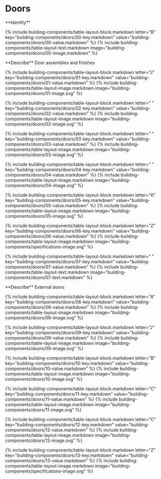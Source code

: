 <div data-role="collapsible" data-inset="false">
  <h1 class="cart-collapsible-div">Doors</h1>

<dl>

<div markdown="1" class="building-components-title">
<span class="caps">**Identity**</span>
</div>

{% include building-components/table-layout-block.markdown letter="B" key="building-components/doors/00-key.markdown" value="building-components/doors/00-value.markdown" %}
{% include building-components/table-layout-text.markdown image="building-components/doors/00-image.markdown" %}

<div markdown="1" class="building-components-title">
<span class="caps">**Describe** Door assemblies and finishes</span>
</div>

{% include building-components/table-layout-block.markdown letter="J" key="building-components/doors/01-key.markdown" value="building-components/doors/01-value.markdown" %}
{% include building-components/table-layout-image.markdown image="building-components/doors/01-image.svg" %}

{% include building-components/table-layout-block.markdown letter=" " key="building-components/doors/02-key.markdown" value="building-components/doors/02-value.markdown"  %}
{% include building-components/table-layout-image.markdown image="building-components/doors/02-image.svg" %}

{% include building-components/table-layout-block.markdown letter=" " key="building-components/doors/03-key.markdown" value="building-components/doors/03-value.markdown"  %}
{% include building-components/table-layout-image.markdown image="building-components/doors/03-image.svg" %}

{% include building-components/table-layout-block.markdown letter=" " key="building-components/doors/04-key.markdown" value="building-components/doors/04-value.markdown"  %}
{% include building-components/table-layout-image.markdown image="building-components/doors/04-image.svg" %}

{% include building-components/table-layout-block.markdown letter="K" key="building-components/doors/05-key.markdown" value="building-components/doors/05-value.markdown"  %}
{% include building-components/table-layout-image.markdown image="building-components/doors/05-image.svg" %}

{% include building-components/table-layout-block.markdown letter="Z" key="building-components/doors/06-key.markdown" value="building-components/doors/06-value.markdown"  %}
{% include building-components/table-layout-image.markdown image="building-components/specifications-image.svg" %}

{% include building-components/table-layout-block.markdown letter=" " key="building-components/doors/07-key.markdown" value="building-components/doors/07-value.markdown"  %}
{% include building-components/table-layout-text.markdown image="building-components/doors/07-text.markdown" %}

<div markdown="1" class="building-components-title">
<span class="caps">**Describe** External doors</span>
</div>

{% include building-components/table-layout-block.markdown letter="A" key="building-components/doors/08-key.markdown" value="building-components/doors/08-value.markdown"  %}
{% include building-components/table-layout-image.markdown image="building-components/doors/08-image.svg" %}

{% include building-components/table-layout-block.markdown letter="J" key="building-components/doors/09-key.markdown" value="building-components/doors/09-value.markdown"  %}
{% include building-components/table-layout-image.markdown image="building-components/doors/09-image.svg" %}

{% include building-components/table-layout-block.markdown letter="B" key="building-components/doors/10-key.markdown" value="building-components/doors/10-value.markdown"  %}
{% include building-components/table-layout-image.markdown image="building-components/doors/10-image.svg" %}

{% include building-components/table-layout-block.markdown letter="C" key="building-components/doors/11-key.markdown" value="building-components/doors/11-value.markdown"  %}
{% include building-components/table-layout-image.markdown image="building-components/doors/11-image.svg" %}

{% include building-components/table-layout-block.markdown letter="C" key="building-components/doors/12-key.markdown" value="building-components/doors/12-value.markdown"  %}
{% include building-components/table-layout-image.markdown image="building-components/doors/12-image.svg" %}

{% include building-components/table-layout-block.markdown letter="Z" key="building-components/doors/13-key.markdown" value="building-components/doors/13-value.markdown"  %}
{% include building-components/table-layout-image.markdown image="building-components/specifications-image.svg" %}

</dl></div>